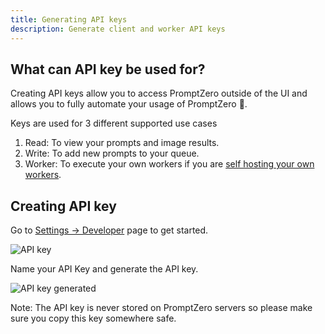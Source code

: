 ```yaml
---
title: Generating API keys
description: Generate client and worker API keys
---
```


## What can API key be used for?

Creating API keys allow you to access PromptZero outside of the UI and allows you to fully automate your usage of PromptZero 🚀.

Keys are used for 3 different supported use cases

1. Read: To view your prompts and image results.
2. Write: To add new prompts to your queue.
3. Worker: To execute your own workers if you are [self hosting your own workers](/docs/self-hosted-client).

## Creating API key

Go to [Settings -> Developer](https://promptzero.com/settings/developer) page to get started.

![API key](/images/apikeys.png)

Name your API Key and generate the API key.

![API key generated](/images/apikeys-generated.png)

Note: The API key is never stored on PromptZero servers so please make sure you copy this key somewhere safe.
